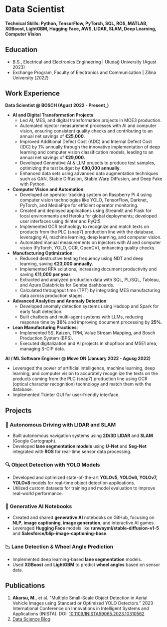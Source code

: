 # Data Scientist

#### Technical Skills: Python, TensorFlow, PyTorch, SQL, ROS, MATLAB, XGBoost, LightGBM, Hugging Face, AWS, LIDAR, SLAM, Deep Learning, Computer Vision


## Education
			        		
- B.S., Electrical and Electronics Engineering | Uludağ University (Agust 2023)
- Exchange Program, Faculty of Electronics and Communication | Zilina University (_2022_)


## Work Experience
**Data Scientist @ BOSCH (Agust 2022 - Present_)**
- **AI and Digital Transformation Projects**:  
  - Led AI, MES, and digital transformation projects in MOE3 production.  
  - Automated injector measurement processes with AI and computer vision, ensuring consistent quality checks and contributing to an annual net savings of **€25,000**.  
  - Improved Additional Defect Cost (ADC) and Internal Defect Cost (IDC) by 1% annually through the innovative implementation of deep learning and computer vision classification models, leading to an annual net savings of **€29,000**.  
  - Developed Generative AI & LLM projects to produce test samples, optimizing the test budget by **€80,000 annually**.  
  - Enhanced data sets using advanced data augmentation techniques such as GAN, Stable Diffusion, Stable Warp Diffusion, and Deep Fake with Python.  
- **Computer Vision and Automation**:  
  - Developed an operator tracking system on Raspberry Pi 4 using computer vision technologies like YOLO, TensorFlow, Darknet, PyTorch, and MediaPipe for efficient operator monitoring.  
  - Created and deployed applications using Streamlit and Flask for local environments and Heroku for global deployments; developed user interfaces using tkinter and PyQt5.  
  - Implemented OCR technology to recognize and match texts on products from the PLC (snap7) production line with the database, leveraging AI, machine learning, deep learning, and computer vision.  
  - Automated manual measurements on injectors with AI and computer vision (PyTorch, YOLO, OCR, OpenCV), enhancing quality checks.  
- **Manufacturing Optimization**:  
  - Reduced destructive testing frequency using NDT and deep learning, saving **€23,000 annually**.  
  - Implemented RPA solutions, increasing document productivity and saving **€11,000 per year**.  
  - Extracted and analyzed production data with SQL, PL/SQL, Tableau, and Azure Databricks for Gemba dashboards.  
  - Calculated throughput time (TPT) by integrating MES manufacturing data across production stages.  
- **Advanced Analytics and Anomaly Detection**:  
  - Developed anomaly detection systems using Hadoop and Spark for early fault detection.  
  - Built chatbots and multi-agent systems with LLMs, reducing response time by **30%** and improving document processing by **25%**.  
- **Lean Manufacturing Practices**:  
  - Implemented 5S, Kaizen, TPM, Value Stream Mapping, and Bosch Production System (BPS).  
  - Executed digitalization and AI projects in shopfloor and MSE1 area, managing S-CIP data.  

**AI / ML Software Engineer @ Move ON (January 2022 - Agusg 2022)**
 - Leveraged the power of artificial intelligence, machine learning, deep learning, and computer vision to accurately recogn ize the texts on the products coming from the PLC (snap7) production line using OCR (optical character recognition) technology and match them with the database.
- Implemented Tkinter GUI for user-friendly interface.

## Projects
### 🚗 **Autonomous Driving with LIDAR and SLAM**
- Built autonomous navigation systems using **2D/3D LIDAR** and **SLAM** (Google Cartograph).
- Developed **lane segmentation models** using **U-Net** and **Seg-Net** integrated with **ROS** for real-time sensor data processing.

### 🔍 **Object Detection with YOLO Models**
- Developed and optimized state-of-the-art **YOLOv5, YOLOv6, YOLOv7, YOLOv8** models for real-time object detection applications.
- Utilized custom datasets for training and model evaluation to improve real-world performance.

### 🔮 **Generative AI Notebooks**
- Created and shared **generative AI** notebooks on GitHub, focusing on **NLP**, **image captioning**, **image generation**, and interactive AI games.
- Leveraged **Hugging Face** models like **runwayml/stable-diffusion-v1-5** and **Salesforce/blip-image-captioning-base**.

### 📉 **Lane Detection & Wheel Angle Prediction**
- Implemented deep learning-based **lane segmentation** models.
- Used **XGBoost** and **LightGBM** to predict **wheel angles** based on sensor data.


## Publications
1. **Akarsu, M.**, et al. "Multiple Small-Scale Object Detection in Aerial Vehicle Images using Standard or Optimized YOLO Detectors." 2023 International Conference on Innovations in Intelligent Systems and Applications (INISTA). DOI: [10.1109/INISTA59065.2023.10310562](https://ieeexplore.ieee.org/document/10310562)  
2. [Data Science Blog](https://medium.com/@meftunakarsu)
